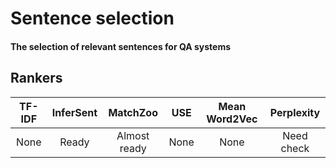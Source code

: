 # Sentence selection
#### The selection of relevant sentences for QA systems

## Rankers
| TF-IDF        | InferSent     | MatchZoo | USE | Mean Word2Vec | Perplexity |
|:-------------:|:-------------:|:--------:|:---:|:-------------:|:----------:|
| None | Ready | Almost ready | None | None | Need check |
